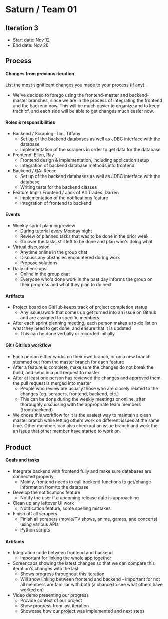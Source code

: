 # Saturn / Team 01

## Iteration 3

 * Start date: Nov 12
 * End date: Nov 26

## Process

#### Changes from previous iteration

List the most significant changes you made to your process (if any).

 * We've decided to forego using the frontend-master and backend-master branches, since we are in the process of integrating the frontend and the backend now. This will be much easier to organize and to keep track of, and each side will be able to get changes much easier now. 

#### Roles & responsibilities
 * Backend / Scraping: Tim, Tiffany
   * Set up of the backend databases as well as JDBC interface with the database
   * Implementation of the scrapers in order to get data for the database
 * Frontend: Ellen, Ray
   * Frontend design & implementation, including application setup
   * Integration of backend database methods into frontend
 * Backend / QA: Reece
   * Set up of the backend databases as well as JDBC interface with the database
   * Writing tests for the backend classes
 * Feature Impl / Frontend / Jack of All Trades: Darren
   * Implementation of the notifications feature
   * Integration of frontend to backend

#### Events
 * Weekly sprint planning/review
   * During tutorial every Monday night
   * Review of planned tasks that was to be done in the prior week
   * Go over the tasks still left to be done and plan who's doing what
 * Virtual discussion
   * Anytime online in the group chat
   * Discuss any obstacles encountered during work
   * Propose solutions
 * Daily check-ups
   * Online in the group chat
   * Everyone who's done work in the past day informs the group on their progress and what they plan to do next

#### Artifacts
 * Project board on GitHub keeps track of project completion status
   * Any issues/work that comes up get turned into an issue on Github and are assigned to specific members
 * After each sprint planning meeting, each person makes a to-do list on what they need to get done, and ensure that it is updated
   * This can be done verbally or recorded initially

#### Git / GitHub workflow
 * Each person either works on their own branch, or on a new branch stemmed out from the master branch for each feature
 * After a feature is complete, make sure the changes do not break the build, and send in a pull request to master
 * After at least one person has reviewed the changes and approved them, the pull request is merged into master 
   * People who review are usually those who are closely related to the changes (eg. scrapers, frontend, backend, etc.)
   * This can be done during the weekly meetings or online, after thoroughly discussing with the appropriate team members (front/backend)
 * We chose this workflow for it is the easiest way to maintain a clean master branch while letting others work on different issues at the same time. Other members can also checkout an issue branch and work the an issue that other member have started to work on. 

## Product

#### Goals and tasks
 * Integrate backend with frontend fully and make sure databases are connected properly
   * Mainly, frontend needs to call backend functions to get/change information from/to the database
 * Develop the notifications feature
   * Notify the user if a upcoming release date is approaching
 * Clean up any leftover UI work
   * Notification feature, some spelling mistakes
 * Finish off all scrapers
   * Finish all scrapers (movie/TV shows, anime, games, and concerts) using various APIs 
   * Python scripts

#### Artifacts
 * Integration code between frontend and backend
   * Important for linking the whole app together
 * Screencaps showing the latest changes so that we can compare this iteration's changes with the last
   * Shows progress throughout this iteration
   * Will show linking between frontend and backend - important for not all members are familiar with both (a chance to see what others have worked on)
 * Video demo presenting our progress
     * Provide context of our project
     * Show progress from last iteration
     * Showcase how our project was implemented and next steps
